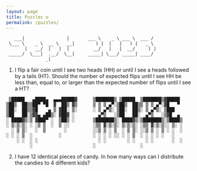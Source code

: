 ```yaml
---
layout: page
title: Puzzles ⚃
permalink: /puzzles/
---
```


```
   ___|                |       ___ \    _ \ ___ \  ___ /  
 \___ \    _ \  __ \   __|        ) |  |   |   ) |   _ \  
       |   __/  |   |  |         __/   |   |  __/     ) | 
 _____/  \___|  .__/  \__|     _____| \___/ _____| ____/  
               _|                                         
```

1. I flip a fair coin until I see two heads (HH) or until I see a heads followed by a tails (HT).
Should the number of expected flips until I see HH be less than, equal to, or larger than the expected 
number of flips until I see a HT?

```
 ▒█████   ▄████▄  ▄▄▄█████▓      ▒███████▒ ▒█████  ▒███████▒▓█████ 
▒██▒  ██▒▒██▀ ▀█  ▓  ██▒ ▓▒      ▒ ▒ ▒ ▄▀░▒██▒  ██▒▒ ▒ ▒ ▄▀░▓█   ▀ 
▒██░  ██▒▒▓█    ▄ ▒ ▓██░ ▒░      ░ ▒ ▄▀▒░ ▒██░  ██▒░ ▒ ▄▀▒░ ▒███   
▒██   ██░▒▓▓▄ ▄██▒░ ▓██▓ ░         ▄▀▒   ░▒██   ██░  ▄▀▒   ░▒▓█  ▄ 
░ ████▓▒░▒ ▓███▀ ░  ▒██▒ ░       ▒███████▒░ ████▓▒░▒███████▒░▒████▒
░ ▒░▒░▒░ ░ ░▒ ▒  ░  ▒ ░░         ░▒▒ ▓░▒░▒░ ▒░▒░▒░ ░▒▒ ▓░▒░▒░░ ▒░ ░
  ░ ▒ ▒░   ░  ▒       ░          ░░▒ ▒ ░ ▒  ░ ▒ ▒░ ░░▒ ▒ ░ ▒ ░ ░  ░
░ ░ ░ ▒  ░          ░            ░ ░ ░ ░ ░░ ░ ░ ▒  ░ ░ ░ ░ ░   ░   
    ░ ░  ░ ░                       ░ ░        ░ ░    ░ ░       ░  ░
         ░                       ░                 ░               
```

2. I have 12 identical pieces of candy. In how many ways can I distribute the candies to 4 
different kids?